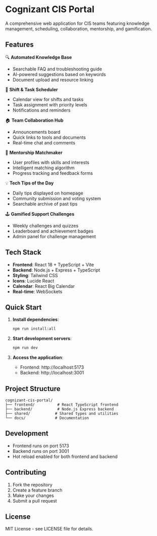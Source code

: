 # Cognizant CIS Portal

A comprehensive web application for CIS teams featuring knowledge management, scheduling, collaboration, mentorship, and gamification.

## Features

🔍 **Automated Knowledge Base**
- Searchable FAQ and troubleshooting guide
- AI-powered suggestions based on keywords
- Document upload and resource linking

📅 **Shift & Task Scheduler**
- Calendar view for shifts and tasks
- Task assignment with priority levels
- Notifications and reminders

🏠 **Team Collaboration Hub**
- Announcements board
- Quick links to tools and documents
- Real-time chat and comments

🤝 **Mentorship Matchmaker**
- User profiles with skills and interests
- Intelligent matching algorithm
- Progress tracking and feedback forms

💡 **Tech Tips of the Day**
- Daily tips displayed on homepage
- Community submission and voting system
- Searchable archive of past tips

🕹️ **Gamified Support Challenges**
- Weekly challenges and quizzes
- Leaderboard and achievement badges
- Admin panel for challenge management

## Tech Stack

- **Frontend**: React 18 + TypeScript + Vite
- **Backend**: Node.js + Express + TypeScript
- **Styling**: Tailwind CSS
- **Icons**: Lucide React
- **Calendar**: React Big Calendar
- **Real-time**: WebSockets

## Quick Start

1. **Install dependencies**:
   ```bash
   npm run install:all
   ```

2. **Start development servers**:
   ```bash
   npm run dev
   ```

3. **Access the application**:
   - Frontend: http://localhost:5173
   - Backend: http://localhost:3001

## Project Structure

```
cognizant-cis-portal/
├── frontend/          # React TypeScript frontend
├── backend/           # Node.js Express backend
├── shared/           # Shared types and utilities
└── docs/             # Documentation
```

## Development

- Frontend runs on port 5173
- Backend runs on port 3001
- Hot reload enabled for both frontend and backend

## Contributing

1. Fork the repository
2. Create a feature branch
3. Make your changes
4. Submit a pull request

## License

MIT License - see LICENSE file for details. 
